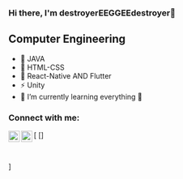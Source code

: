 ### Hi there, I'm destroyerEEGGEEdestroyer👋


## Computer Engineering

- 🔭 JAVA
- 👯 HTML-CSS
- 🥅 React-Native AND Flutter
- ⚡ Unity
- 🌱 I’m currently learning everything 🤣


### Connect with me:
[<img align="left" alt="codeSTACKr | Instagram" width="22px" src="https://cdn.jsdelivr.net/npm/simple-icons@v3/icons/instagram.svg" hr />
[<img align="left" alt="codeSTACKr | LinkedIn" width="22px" src="https://cdn.jsdelivr.net/npm/simple-icons@v3/icons/linkedin.svg" />]

<br />



]











